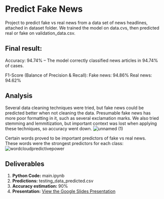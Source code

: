 # Predict Fake News 
Project to predict fake vs real news from a data set of news headlines, attached in dataset folder. We trained the model on data.cvs, then predicted real or fake on validation_data.csv.

## Final result:
Accuracy: 94.74% – The model correctly classified news articles in 94.74% of cases.

F1-Score (Balance of Precision & Recall):
Fake news: 94.86%
Real news: 94.62%

## Analysis
Several data cleaning techniques were tried, but fake news could be predicted better when not cleaning the data. Presumable fake news has more poor formatting in it, such as several exclamation marks. We also tried stemming and lemmitization, but important context was lost when applying these techniques, so accuracy went down.
![unnamed (1)](https://github.com/user-attachments/assets/ecbe4242-cb56-4e14-81e7-010bc2588875)

Certain words proved to be important predictors of fake vs real news. These words were the strongest predictors for each class:
![wordcloudpredictivepower](https://github.com/user-attachments/assets/891c50dd-ba0e-4a59-a989-10c4ce39078e)


## Deliverables

1. **Python Code:** main.ipynb
2. **Predictions:** testing_data_predicted.csv
3. **Accuracy estimation:** 90%
4. **Presentation:**  [View the Google Slides Presentation](https://docs.google.com/presentation/d/13W-eWr5aP89gYyhkcUjtjAsIArgH6lVvheE-Qa5pR1Q/edit#slide=id.p3)


